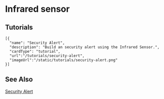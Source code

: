 # Infrared sensor

## Tutorials

```codecard
[{
  "name": "Security Alert",
  "description": "Build an security alert using the Infrared Sensor.",
  "cardType": "tutorial",
  "url":"/tutorials/security-alert",
  "imageUrl":"/static/tutorials/security-alert.png"
}]
```

## See Also

[Security Alert](/tutorials/security-alert)
